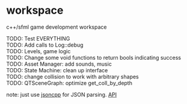 # workspace
c++/sfml game development workspace

TODO: Test EVERYTHING  
TODO: Add calls to Log::debug  
TODO: Levels, game logic  
TODO: Change some void functions to return bools indicating success  
TODO: Asset Manager: add sounds, music  
TODO: State Machine: clean up interface  
TODO: change collision to work with arbitrary shapes  
TODO: QTSceneGraph: optimize get_coll_by_depth  


note: just use [jsoncpp](https://github.com/open-source-parsers/jsoncpp) for JSON parsing. [API](http://jsoncpp.sourceforge.net/annotated.html)  
